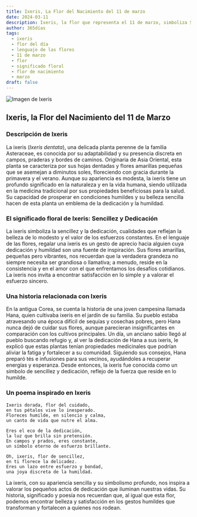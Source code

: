 ```yaml
---
title: Ixeris, La Flor del Nacimiento del 11 de marzo
date: 2024-03-11
description: Ixeris, la flor que representa el 11 de marzo, simboliza Sencillez y dedicación. Descubre su fascinante historia, significado en el lenguaje de las flores y una poesía que celebra su belleza.
author: 365días
tags:
  - ixeris
  - flor del día
  - lenguaje de las flores
  - 11 de marzo
  - flor
  - significado floral
  - flor de nacimiento
  - marzo
draft: false
---
```


![Imagen de Ixeris](https://cdn.pixabay.com/photo/2020/05/16/11/18/bee-5177103_640.jpg#center)


## Ixeris, la Flor del Nacimiento del 11 de Marzo

### Descripción de Ixeris

La ixeris (_Ixeris dentata_), una delicada planta perenne de la familia Asteraceae, es conocida por su adaptabilidad y su presencia discreta en campos, praderas y bordes de caminos. Originaria de Asia Oriental, esta planta se caracteriza por sus hojas dentadas y flores amarillas pequeñas que se asemejan a diminutos soles, floreciendo con gracia durante la primavera y el verano. Aunque su apariencia es modesta, la ixeris tiene un profundo significado en la naturaleza y en la vida humana, siendo utilizada en la medicina tradicional por sus propiedades beneficiosas para la salud. Su capacidad de prosperar en condiciones humildes y su belleza sencilla hacen de esta planta un emblema de la dedicación y la humildad.

### El significado floral de Ixeris: Sencillez y Dedicación

La ixeris simboliza la sencillez y la dedicación, cualidades que reflejan la belleza de lo modesto y el valor de los esfuerzos constantes. En el lenguaje de las flores, regalar una ixeris es un gesto de aprecio hacia alguien cuya dedicación y humildad son una fuente de inspiración. Sus flores amarillas, pequeñas pero vibrantes, nos recuerdan que la verdadera grandeza no siempre necesita ser grandiosa o llamativa; a menudo, reside en la consistencia y en el amor con el que enfrentamos los desafíos cotidianos. La ixeris nos invita a encontrar satisfacción en lo simple y a valorar el esfuerzo sincero.

### Una historia relacionada con Ixeris

En la antigua Corea, se cuenta la historia de una joven campesina llamada Hana, quien cultivaba ixeris en el jardín de su familia. Su pueblo estaba atravesando una época difícil de sequías y cosechas pobres, pero Hana nunca dejó de cuidar sus flores, aunque parecieran insignificantes en comparación con los cultivos principales. Un día, un anciano sabio llegó al pueblo buscando refugio y, al ver la dedicación de Hana a sus ixeris, le explicó que estas plantas tenían propiedades medicinales que podrían aliviar la fatiga y fortalecer a su comunidad. Siguiendo sus consejos, Hana preparó tés e infusiones para sus vecinos, ayudándoles a recuperar energías y esperanza. Desde entonces, la ixeris fue conocida como un símbolo de sencillez y dedicación, reflejo de la fuerza que reside en lo humilde.

### Un poema inspirado en Ixeris

```
Ixeris dorada, flor del cuidado,  
en tus pétalos vive lo inesperado.  
Floreces humilde, en silencio y calma,  
un canto de vida que nutre el alma.  

Eres el eco de la dedicación,  
la luz que brilla sin pretensión.  
En campos y prados, eres constante,  
un símbolo eterno de esfuerzo brillante.  

Oh, ixeris, flor de sencillez,  
en ti florece la delicadez.  
Eres un lazo entre esfuerzo y bondad,  
una joya discreta de la humildad.  
```

La ixeris, con su apariencia sencilla y su simbolismo profundo, nos inspira a valorar los pequeños actos de dedicación que iluminan nuestras vidas. Su historia, significado y poesía nos recuerdan que, al igual que esta flor, podemos encontrar belleza y satisfacción en los gestos humildes que transforman y fortalecen a quienes nos rodean.

